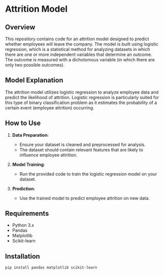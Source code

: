 # Attrition Model

## Overview
This repository contains code for an attrition model designed to predict whether employees will leave the company. The model is built using logistic regression, which is a statistical method for analyzing datasets in which there are one or more independent variables that determine an outcome. The outcome is measured with a dichotomous variable (in which there are only two possible outcomes).

## Model Explanation
The attrition model utilizes logistic regression to analyze employee data and predict the likelihood of attrition. Logistic regression is particularly suited for this type of binary classification problem as it estimates the probability of a certain event (employee attrition) occurring.

## How to Use
1. **Data Preparation**:
   - Ensure your dataset is cleaned and preprocessed for analysis.
   - The dataset should contain relevant features that are likely to influence employee attrition.

2. **Model Training**:
   - Run the provided code to train the logistic regression model on your dataset.

3. **Prediction**:
   - Use the trained model to predict employee attrition on new data.

## Requirements
- Python 3.x
- Pandas
- Matplotlib
- Scikit-learn

## Installation
```bash
pip install pandas matplotlib scikit-learn